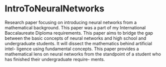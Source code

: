 # IntroToNeuralNetworks

Research paper focusing on introducing neural networks from a mathematical background. This paper was a part of my International Baccalaureate Diploma requirements. 
This paper aims to bridge the gap between the basic concepts of neural networks and high school and undergraduate students. It will dissect the mathematics behind artificial intel- ligence using fundamental concepts. This paper provides a mathematical lens on neural networks from the standpoint of a student who has finished their undergraduate require- ments.
